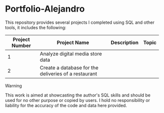 # Portfolio-Alejandro

This repository provides several projects I completed using SQL and other tools, it includes the following:

Project Number | Project Name  | Description   |  Topic
------------- |------------- | ------------- | ------------------
1 | Analyze digital media store data
2 | Create a database for the deliveries of a restaurant




> [!WARNING]
> This work is aimed at showcasting the author's SQL skills and should be used for no other purpose or copied by users. I hold no responsibility or liability for the accuracy of the code and data here provided. 

